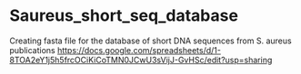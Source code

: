 # Saureus_short_seq_database
Creating fasta file for the database of short DNA sequences from S. aureus publications https://docs.google.com/spreadsheets/d/1-8TOA2eY1j5h5frcOCiKiCoTMN0JCwU3sVijJ-GvHSc/edit?usp=sharing
